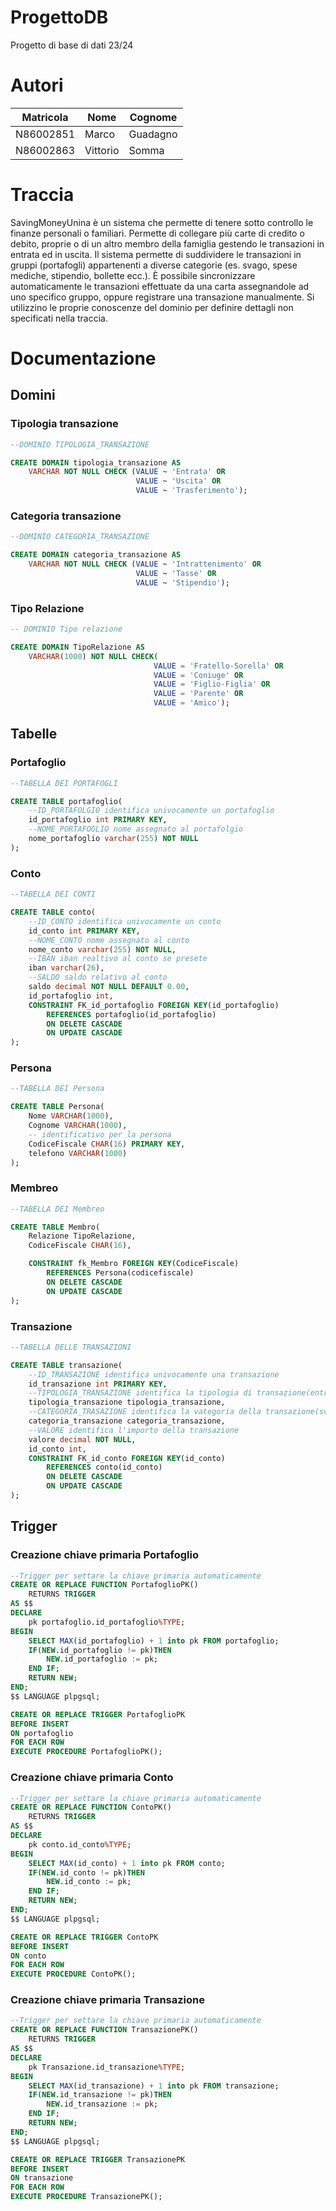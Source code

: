 # ProgettoDB
Progetto di base di dati 23/24

# Autori
|Matricola|Nome|Cognome|
|---------|----|-------|
|N86002851|Marco|Guadagno|
|N86002863|Vittorio|Somma|

# Traccia
SavingMoneyUnina è un sistema che permette di tenere sotto controllo le finanze personali o familiari.
Permette di collegare più carte di credito o debito, proprie o di un altro membro della famiglia gestendo
le transazioni in entrata ed in uscita. Il sistema permette di suddividere le transazioni in gruppi
(portafogli) appartenenti a diverse categorie (es. svago, spese mediche, stipendio, bollette ecc.). È
possibile sincronizzare automaticamente le transazioni effettuate da una carta assegnandole ad uno
specifico gruppo, oppure registrare una transazione manualmente. Si utilizzino le proprie conoscenze
del dominio per definire dettagli non specificati nella traccia.

# Documentazione

## Domini

### Tipologia transazione
```SQL
--DOMINIO TIPOLOGIA_TRANSAZIONE

CREATE DOMAIN tipologia_transazione AS 
    VARCHAR NOT NULL CHECK (VALUE ~ 'Entrata' OR
                            VALUE ~ 'Uscita' OR
                            VALUE ~ 'Trasferimento');
```

### Categoria transazione
```SQL
--DOMINIO CATEGORIA_TRANSAZIONE

CREATE DOMAIN categoria_transazione AS 
    VARCHAR NOT NULL CHECK (VALUE ~ 'Intrattenimento' OR
                            VALUE ~ 'Tasse' OR
                            VALUE ~ 'Stipendio');
```

### Tipo Relazione
```SQL
-- DOMINIO Tipo relazione

CREATE DOMAIN TipoRelazione AS 
    VARCHAR(1000) NOT NULL CHECK(
                                VALUE = 'Fratello-Sorella' OR
                                VALUE = 'Coniuge' OR
                                VALUE = 'Figlio-Figlia' OR
                                VALUE = 'Parente' OR
                                VALUE = 'Amico');
```


## Tabelle

### Portafoglio
```SQL
--TABELLA DEI PORTAFOGLI

CREATE TABLE portafoglio(
    --ID_PORTAFOLGIO identifica univocamente un portafoglio
    id_portafoglio int PRIMARY KEY,
    --NOME_PORTAFOGLIO nome assegnato al portafolgio
    nome_portafoglio varchar(255) NOT NULL
);
```
### Conto
```SQL
--TABELLA DEI CONTI

CREATE TABLE conto(
    --ID_CONTO identifica univocamente un conto
    id_conto int PRIMARY KEY,
    --NOME_CONTO nome assegnato al conto
    nome_conto varchar(255) NOT NULL,
    --IBAN iban realtivo al conto se presete
    iban varchar(26),
    --SALDO saldo relativo al conto
    saldo decimal NOT NULL DEFAULT 0.00,
    id_portafoglio int,
    CONSTRAINT FK_id_portafoglio FOREIGN KEY(id_portafoglio)
        REFERENCES portafoglio(id_portafoglio)
        ON DELETE CASCADE
        ON UPDATE CASCADE
);
```

### Persona
```SQL
--TABELLA DEI Persona

CREATE TABLE Persona(
    Nome VARCHAR(1000),
    Cognome VARCHAR(1000),
    -- identificativo per la persona
    CodiceFiscale CHAR(16) PRIMARY KEY,
    telefono VARCHAR(1000)
);
```

### Membreo
```SQL
--TABELLA DEI Membreo

CREATE TABLE Membro(
    Relazione TipoRelazione,
    CodiceFiscale CHAR(16),

    CONSTRAINT fk_Membro FOREIGN KEY(CodiceFiscale)
        REFERENCES Persona(codicefiscale)
        ON DELETE CASCADE
        ON UPDATE CASCADE
);
```
### Transazione
```SQL
--TABELLA DELLE TRANSAZIONI

CREATE TABLE transazione(
    --ID_TRANSAZIONE identifica univocamente una transazione
    id_transazione int PRIMARY KEY,
    --TIPOLOGIA_TRANSAZIONE identifica la tipologia di transazione(entrata/uscita/trasferimento)
    tipologia_transazione tipologia_transazione,
    --CATEGORIA_TRASAZIONE identifica la vategoria della transazione(svago/tasse/affitto)
    categoria_transazione categoria_transazione,
    --VALORE identifica l'importo della transazione
    valore decimal NOT NULL,
    id_conto int,
    CONSTRAINT FK_id_conto FOREIGN KEY(id_conto)
        REFERENCES conto(id_conto)
        ON DELETE CASCADE
        ON UPDATE CASCADE
);
```

## Trigger

### Creazione chiave primaria Portafoglio

```SQL
--Trigger per settare la chiave primaria automaticamente
CREATE OR REPLACE FUNCTION PortafoglioPK()
    RETURNS TRIGGER
AS $$
DECLARE
    pk portafoglio.id_portafoglio%TYPE;
BEGIN
	SELECT MAX(id_portafoglio) + 1 into pk FROM portafoglio;
    IF(NEW.id_portafoglio != pk)THEN
        NEW.id_portafoglio := pk;
    END IF;
    RETURN NEW;
END;
$$ LANGUAGE plpgsql;

CREATE OR REPLACE TRIGGER PortafoglioPK
BEFORE INSERT
ON portafoglio
FOR EACH ROW
EXECUTE PROCEDURE PortafoglioPK();
```

### Creazione chiave primaria Conto

```SQL
--Trigger per settare la chiave primaria automaticamente
CREATE OR REPLACE FUNCTION ContoPK()
    RETURNS TRIGGER
AS $$
DECLARE
    pk conto.id_conto%TYPE;
BEGIN
	SELECT MAX(id_conto) + 1 into pk FROM conto;
    IF(NEW.id_conto != pk)THEN
        NEW.id_conto := pk;
    END IF;
    RETURN NEW;
END;
$$ LANGUAGE plpgsql;

CREATE OR REPLACE TRIGGER ContoPK
BEFORE INSERT
ON conto
FOR EACH ROW
EXECUTE PROCEDURE ContoPK();
```

### Creazione chiave primaria Transazione

```SQL
--Trigger per settare la chiave primaria automaticamente
CREATE OR REPLACE FUNCTION TransazionePK()
    RETURNS TRIGGER
AS $$
DECLARE
    pk Transazione.id_transazione%TYPE;
BEGIN
	SELECT MAX(id_transazione) + 1 into pk FROM transazione;
    IF(NEW.id_transazione != pk)THEN
        NEW.id_transazione := pk;
    END IF;
    RETURN NEW;
END;
$$ LANGUAGE plpgsql;

CREATE OR REPLACE TRIGGER TransazionePK
BEFORE INSERT
ON transazione
FOR EACH ROW
EXECUTE PROCEDURE TransazionePK();
```


